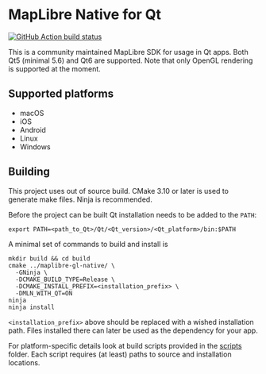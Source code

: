 # MapLibre Native for Qt

[![GitHub Action build status](https://github.com/maplibre/maplibre-native/workflows/qt-ci/badge.svg)](https://github.com/maplibre/maplibre-native/actions/workflows/qt-ci.yml) 

This is a community maintained MapLibre SDK for usage in Qt apps.
Both Qt5 (minimal 5.6) and Qt6 are supported.
Note that only OpenGL rendering is supported at the moment.

## Supported platforms

- macOS
- iOS
- Android
- Linux
- Windows

## Building

This project uses out of source build. CMake 3.10 or later is used to generate
make files. Ninja is recommended.

Before the project can be built Qt installation needs to be added to the `PATH`:

```shell
export PATH=<path_to_Qt>/Qt/<Qt_version>/<Qt_platform>/bin:$PATH
```

A minimal set of commands to build and install is

```shell
mkdir build && cd build
cmake ../maplibre-gl-native/ \
  -GNinja \
  -DCMAKE_BUILD_TYPE=Release \
  -DCMAKE_INSTALL_PREFIX=<installation_prefix> \
  -DMLN_WITH_QT=ON
ninja
ninja install
```

`<installation_prefix>` above should be replaced with a wished installation path.
Files installed there can later be used as the dependency for your app.

For platform-specific details look at build scripts provided
in the [scripts](scripts) folder. Each script requires (at least) paths
to source and installation locations.
